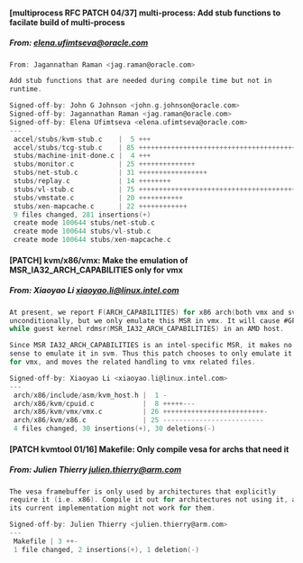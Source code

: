 #### [multiprocess RFC PATCH 04/37] multi-process: Add stub functions to facilate build of multi-process
##### From: elena.ufimtseva@oracle.com

```c
From: Jagannathan Raman <jag.raman@oracle.com>

Add stub functions that are needed during compile time but not in
runtime.

Signed-off-by: John G Johnson <john.g.johnson@oracle.com>
Signed-off-by: Jagannathan Raman <jag.raman@oracle.com>
Signed-off-by: Elena Ufimtseva <elena.ufimtseva@oracle.com>
---
 accel/stubs/kvm-stub.c    |  5 +++
 accel/stubs/tcg-stub.c    | 85 +++++++++++++++++++++++++++++++++++++++++++++++
 stubs/machine-init-done.c |  4 +++
 stubs/monitor.c           | 25 ++++++++++++++
 stubs/net-stub.c          | 31 +++++++++++++++++
 stubs/replay.c            | 14 ++++++++
 stubs/vl-stub.c           | 75 +++++++++++++++++++++++++++++++++++++++++
 stubs/vmstate.c           | 20 +++++++++++
 stubs/xen-mapcache.c      | 22 ++++++++++++
 9 files changed, 281 insertions(+)
 create mode 100644 stubs/net-stub.c
 create mode 100644 stubs/vl-stub.c
 create mode 100644 stubs/xen-mapcache.c

```
#### [PATCH] kvm/x86/vmx: Make the emulation of MSR_IA32_ARCH_CAPABILITIES only for vmx
##### From: Xiaoyao Li <xiaoyao.li@linux.intel.com>

```c
At present, we report F(ARCH_CAPABILITIES) for x86 arch(both vmx and svm)
unconditionally, but we only emulate this MSR in vmx. It will cause #GP
while guest kernel rdmsr(MSR_IA32_ARCH_CAPABILITIES) in an AMD host.

Since MSR IA32_ARCH_CAPABILITIES is an intel-specific MSR, it makes no
sense to emulate it in svm. Thus this patch chooses to only emulate it
for vmx, and moves the related handling to vmx related files.

Signed-off-by: Xiaoyao Li <xiaoyao.li@linux.intel.com>
---
 arch/x86/include/asm/kvm_host.h |  1 -
 arch/x86/kvm/cpuid.c            |  8 +++++---
 arch/x86/kvm/vmx/vmx.c          | 26 +++++++++++++++++++++++++-
 arch/x86/kvm/x86.c              | 25 -------------------------
 4 files changed, 30 insertions(+), 30 deletions(-)

```
#### [PATCH kvmtool 01/16] Makefile: Only compile vesa for archs that need it
##### From: Julien Thierry <julien.thierry@arm.com>

```c
The vesa framebuffer is only used by architectures that explicitly
require it (i.e. x86). Compile it out for architectures not using it, as
its current implementation might not work for them.

Signed-off-by: Julien Thierry <julien.thierry@arm.com>
---
 Makefile | 3 ++-
 1 file changed, 2 insertions(+), 1 deletion(-)

```
